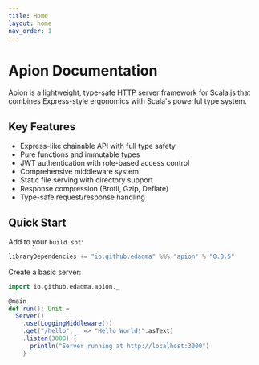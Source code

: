 ```yaml
---
title: Home
layout: home
nav_order: 1
---
```


# Apion Documentation

Apion is a lightweight, type-safe HTTP server framework for Scala.js that combines Express-style ergonomics with Scala's powerful type system.

## Key Features

- Express-like chainable API with full type safety
- Pure functions and immutable types
- JWT authentication with role-based access control
- Comprehensive middleware system
- Static file serving with directory support
- Response compression (Brotli, Gzip, Deflate)
- Type-safe request/response handling

## Quick Start

Add to your `build.sbt`:
```scala
libraryDependencies += "io.github.edadma" %%% "apion" % "0.0.5"
```

Create a basic server:
```scala
import io.github.edadma.apion._

@main
def run(): Unit =
  Server()
    .use(LoggingMiddleware())
    .get("/hello", _ => "Hello World!".asText)
    .listen(3000) {
      println("Server running at http://localhost:3000")
    }
```

